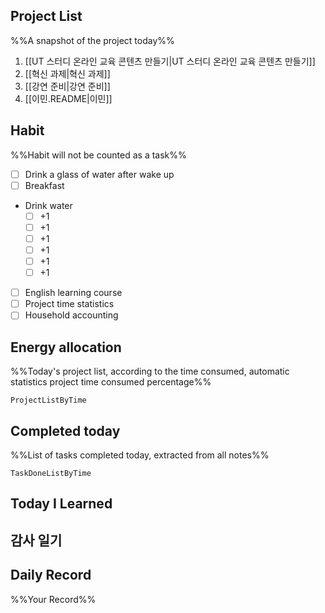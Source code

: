 ## Project List
%%A snapshot of the project today%%
1. [[UT 스터디 온라인 교육 콘텐츠 만들기|UT 스터디 온라인 교육 콘텐츠 만들기]]
2. [[혁신 과제|혁신 과제]]
3. [[강연 준비|강연 준비]]
4. [[이민.README|이민]]

## Habit
%%Habit will not be counted as a task%%
- [ ] Drink a glass of water after wake up
- [ ] Breakfast
- Drink water
	- [ ] +1
	- [ ] +1
	- [ ] +1
	- [ ] +1
	- [ ] +1
	- [ ] +1
- [ ] English learning course
- [ ] Project time statistics
- [ ] Household accounting

## Energy allocation
%%Today's project list, according to the time consumed, automatic statistics project time consumed percentage%%
```LifeOS
ProjectListByTime
```

## Completed today
%%List of tasks completed today, extracted from all notes%%
```LifeOS
TaskDoneListByTime
```


## Today I Learned


## 감사 일기


## Daily Record
%%Your Record%%

